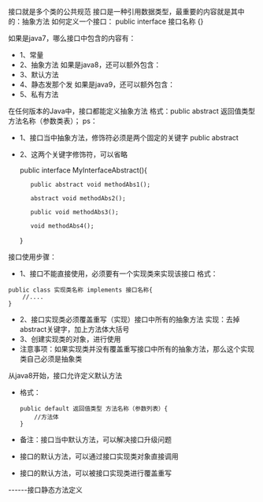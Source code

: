 

接口就是多个类的公共规范
接口是一种引用数据类型，最重要的内容就是其中的：抽象方法
如何定义一个接口：
public interface 接口名称 {}


如果是java7，哪么接口中包含的内容有：
*    1、常量
*    2、抽象方法
如果是java8，还可以额外包含：
*    3、默认方法
*    4、静态发那个发
如果是java9，还可以额外包含：
*    5、私有方法
    
在任何版本的Java中，接口都能定义抽象方法
格式：public abstract 返回值类型 方法名称（参数类表）；
    ps：
*    1、接口当中抽象方法，修饰符必须是两个固定的关键字 public abstract
*    2、这两个关键字修饰符，可以省略
        
        
        public interface MyInterfaceAbstract(){
            
            public abstract void methodAbs1();
            
            abstract void methodAbs2();
            
            public void methodAbs3();
            
            void methodAbs4();
        
        }
        

接口使用步骤：
*    1、接口不能直接使用，必须要有一个实现类来实现该接口
    格式：
    
    public class 实现类名称 implements 接口名称{
        //....
    }
    
    
*   2、接口实现类必须覆盖重写（实现）接口中所有的抽象方法
   实现：去掉abstract关键字，加上方法体大括号
*   3、创建实现类的对象，进行使用
*   注意事项：如果实现类并没有覆盖重写接口中所有的抽象方法，那么这个实现类自己必须是抽象类 



从java8开始，接口允许定义默认方法
*   格式：

        public default 返回值类型 方法名称（参数列表）{
            //方法体
        }
        
*   备注：接口当中默认方法，可以解决接口升级问题
*   接口的默认方法，可以通过接口实现类对象直接调用
*   接口的默认方法，可以被接口实现类进行覆盖重写

------接口静态方法定义